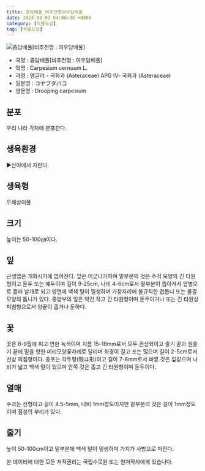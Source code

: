 ```yaml
---
title: 좀담배풀_비추천명여우담배풀
date: 2024-08-03 04:06:38 +0800
category: [식물도감]
tag: [식물도감]
---
```




![좀담배풀[비추천명 : 여우담배풀]](/fileUpload/plants/basic/Compositae/Carpesium/9813/9813_1_th2.jpg)
- 국명 : 좀담배풀[비추천명 : 여우담배풀]
- 학명 : Carpesium cernuum L.
- 과명 : 앵글러 - 국화과 (Asteraceae) APG Ⅳ- 국화과 (Asteraceae)
- 일본명 : コヤブタバコ
- 영문명 : Drooping carpesium


## 분포
우리 나라 각처에 분포한다. 
## 생육환경
▶산야에서 자란다.
## 생육형
두해살이풀
## 크기
높이는 50-100㎝이다.
## 잎
근생엽은 개화시기에 없어진다. 잎은 어긋나기하며 밑부분의 것은 주걱 모양의 긴 타원형이고 둔두 또는 예두이며 길이 9-25cm, 나비 4-6cm로서 밑부분이 좁아져서 엽병으로 흘러 날개로 되고 양면에 백색 털이 밀생하며 가장자리에 불규칙한 겹톱니 또는 물결모양의 톱니가 있다. 중앙부의 잎은 약간 작고 긴 타원형이며 둔두이거나 또는 긴 타원상 피침형으로서 양끝이 좁거나 둔하다.
## 꽃
꽃은 8-9월에 피고 연한 녹색이며 지름 15-18mm로서 모두 관상화이고 줄기 끝과 원줄기 끝에 밑을 향한 머리모양꽃차례로 달리며 화경이 길고 포는 많으며 길이 2-5cm로서 선상 피침형이다. 총포는 각두형(殼斗形)이고 길이 7-8mm로서 바깥 것은 잎같으며 나비가 넓고 백색 털이 있으며 안쪽 것은 좁고 긴 타원형이며 둔두이다.
## 열매
수과는 선형이고 길이 4.5-5mm, 나비 1mm정도이지만 끝부분의 것은 길이 1mm정도이며 점성의 부리가 있다.
## 줄기
높이 50-100cm이고 밑부분에 백색 털이 밀생하며 가지가 사방으로 퍼진다.






본 데이터에 대한 모든 저작권리는 국립수목원 또는 원저작자에게 있습니다.
